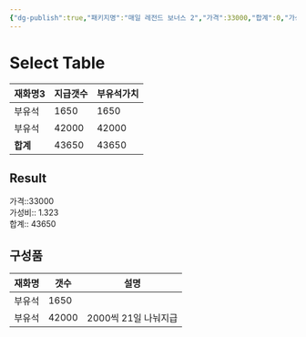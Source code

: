 ```yaml
---
{"dg-publish":true,"패키지명":"매일 레전드 보너스 2","가격":33000,"합계":0,"가성비":0,"permalink":"/Publish/Goods/Package/매일 레전드 보너스 2/","dgPassFrontmatter":true}
---
```



# Select Table
<div><table class="dataview table-view-table"><thead class="table-view-thead"><tr class="table-view-tr-header"><th class="table-view-th"><span>재화명</span><span class="dataview small-text">3</span></th><th class="table-view-th"><span>지급갯수</span></th><th class="table-view-th"><span>부유석가치</span></th></tr></thead><tbody class="table-view-tbody"><tr><td><span>부유석</span></td><td>1650</td><td>1650</td></tr><tr><td><span>부유석</span></td><td>42000</td><td>42000</td></tr><tr><td><span><strong>합계</strong></span></td><td>43650</td><td>43650</td></tr></tbody></table></div><p><span><h2 data-heading="Result" dir="auto">Result</h2></span></p><span><span>가격::33000 <br></span></span><span><span>가성비:: 1.323 <br></span></span><span><span>합계:: 43650</span></span>

## 구성품
| **재화명** | **갯수** | 설명             |
| ------- | ------ | -------------- |
| 부유석     | 1650   |                |
| 부유석     | 42000  | 2000씩 21일 나눠지급 |


